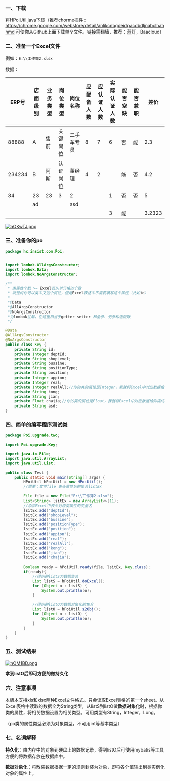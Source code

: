 ### 一、下载

将HPoiUtil.java下载（推荐chorme插件 : https://chrome.google.com/webstore/detail/anlikcnbgdeidpacdbdljnabclhahhmd 可使你从Github上面下载单个文件。链接需翻墙，推荐：蓝灯，Baacloud）



### 二、准备一个Excel文件

例如：`E:\\工作簿2.xlsx`

数据：

| ERP号  | 店面级别 | 业务类型 | 岗位类型 | 岗位名称   | 应配备人数 | 应认证人数 | 实际认证人数 | 能否空缺 | 能否兼职 | 差价   |
| ------ | -------- | -------- | -------- | ---------- | ---------- | ---------- | ------------ | -------- | -------- | ------ |
| 88888  | A        | 售前     | 关键岗位 | 二手车专员 | 8          | 7          | 6            | 否       | 能       | 2.3    |
| 234234 | B        | 阿斯     | 认证岗位 | 董经理     | 4          | 2          |              | 能       | 否       | 4.2    |
| 34     | 23       | 23       | 3        | 2          |            |            | 1            | 否       | 否       | 5      |
|        | ad       |          |          | asd        |            |            |              |          |          |        |
|        |          |          |          |            |            |            | 3            | 能       |          | 3.2323 |



[![nOKwTJ.png](https://s2.ax1x.com/2019/09/19/nOKwTJ.png)](https://imgchr.com/i/nOKwTJ)



### 三、准备你的po

```java
package hx.insist.com.Poi;


import lombok.AllArgsConstructor;
import lombok.Data;
import lombok.NoArgsConstructor;

/**
 * 类属性个数 >= Excel表头单元格的个数
 * 就是说你可以类中又这个属性，但是Excel表格中不需要填写这个属性（比如id）
 *
 *@Data
 *@AllArgsConstructor
 *@NoArgsConstructor
 *为lombok注解，在这里相当于getter setter 和全参、无参构造函数
 */

@Data
@AllArgsConstructor
@NoArgsConstructor
public class Key {
    private String id;
    private Integer deptId;
    private String shopLevel;
    private String bussine;
    private String positionType;
    private String position;
    private Integer appion;
    private Integer real;
    private Integer realAll;//你的类的属性是Integer，我就将Excel中对应数据给你搞成Integer
    private String kong;
    private String jian;
    private Float chajia;//你的类的属性是Float，我就将Excel中对应数据给你搞成Float
    private String asd;
}
```



### 四、简单的编写程序测试类

```java
package Poi.upgrade.two;

import Poi.upgrade.Key;

import java.io.File;
import java.util.ArrayList;
import java.util.List;

public class Test {
    public static void main(String[] args) {
        HPoiUtil hPoiUtil = new HPoiUtil();
        //需要：文件file 表头属性名的集合listEx
        
        File file = new File("F:\\工作簿2.xlsx");
        List<String> lsitEx = new ArrayList<>(11);
        //添加Excel中表头对应类属性的变量名
        lsitEx.add("deptId");
        lsitEx.add("shopLevel");
        lsitEx.add("bussine");
        lsitEx.add("positionType");
        lsitEx.add("position");
        lsitEx.add("appion");
        lsitEx.add("real");
        lsitEx.add("realAll");
        lsitEx.add("kong");
        lsitEx.add("jian");
        lsitEx.add("chajia");
        
        Boolean ready = hPoiUtil.ready(file, lsitEx, Key.class);
        if(ready){
            //得到的listS为数据集合
            List listS = hPoiUtil.doExcel();
            for (Object o : listS) {
                System.out.println(o);
            }

            //得到的listO为数据对象化的集合
            List listO = hPoiUtil.s2Obj();
            for (Object o : listO) {
                System.out.println(o);
            }
        }
    }
}
```



### 五、测试结果

[![nOM1BD.png](https://s2.ax1x.com/2019/09/19/nOM1BD.png)](https://imgchr.com/i/nOM1BD)

**拿到listO后即可方便的做持久化**





### 六、注意事项

本版本支持xls和xlsx两种Excel文件格式。只会读取Excel表格的第一个sheet。从Excel表格中读取的数据全为String类型，从listS到listO做**数据对象化**时，根据你类的属性，将相关数据设置为相关类型。可用类型有String，Integer，Long。

（po类的属性类型必须为对象类型，不可用int等基本类型）







### 七、名词解释

**持久化**：由内存中的对象到硬盘上的数据记录，得到listO后可使用mybatis等工具方便的将数据存放在数据库中。

**数据对象化**：将散装数据根据一定的规则封装为对象，即将各个值输出到类实例化对象的属性上。


